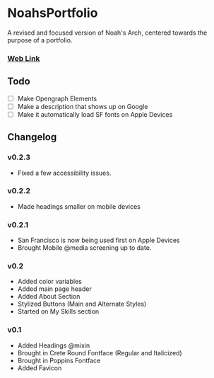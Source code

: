# NoahsPortfolio
 A revised and focused version of Noah's Arch, centered towards the purpose of a portfolio.
### [Web Link](https://condescending-curran-2f2aa4.netlify.app/)

## Todo
- [ ] Make Opengraph Elements
- [ ] Make a description that shows up on Google
- [ ] Make it automatically load SF fonts on Apple Devices

## Changelog
### v0.2.3
- Fixed a few accessibility issues.
### v0.2.2
- Made headings smaller on mobile devices
### v0.2.1
- San Francisco is now being used first on Apple Devices
- Brought Mobile @media screening up to date. 
### v0.2
- Added color variables
- Added main page header
- Added About Section
- Stylized Buttons (Main and Alternate Styles)
- Started on My Skills section
### v0.1
- Added Headings @mixin
- Brought in Crete Round Fontface (Regular and Italicized)
- Brought in Poppins Fontface
- Added Favicon
